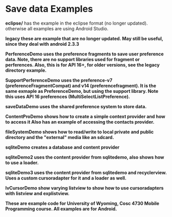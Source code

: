Save data Examples
===========
<b>eclipse/</b> has the example in the eclipse format (no longer updated).  otherwise all examples are using Android Studio.

<b>legacy<b> these are example that are no longer updated.  May still be useful, since they deal with android 2.3.3

<b>PerferenceDemo</b> uses the preference fragments to save user preference data.  Note, there are no support libraries used for fragment or perferences. Also, this is for API 16+, for older versions, see the legacy directory example.

<b>SupportPerferenceDemo</b> uses the preference-v7 (preferenceFragmentCompat) and v14 (preferencefragment).  It is the same exmaple as PreferenceDemo, but using the support library.  Note this uses API 16 preferences (MultiSelectListPreference).

<b>saveDataDemo</b> uses the shared preference system to store data.

<b>ContentProDemo</b> shows how to create a simple context provider and how to access it
Also has an example of accessing the contacts provider.

<b>fileSystemDemo</b> shows how to read/write to local private and public directory and the "external" media like an sdcard.

<b>sqliteDemo</b> creates a database and content provider

<b>sqliteDemo2</b> uses the content provider from sqlitedemo, also shows how to use a loader.

<b>sqliteDemo3</b> uses the content provider from sqlitedemo and recyclerview.  Uses a custom cursoradapter for it and a loader as well.

<b>lvCursorDemo</b> show varying listview to show how to use cursoradapters with listview and explistview.

These are example code for University of Wyoming, Cosc 4730 Mobile Programming course.
All examples are for Android.
